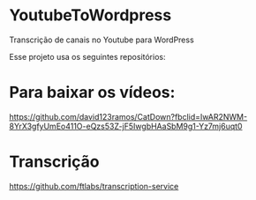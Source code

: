 # YoutubeToWordpress
Transcrição de canais no Youtube para WordPress


Esse projeto usa os seguintes repositórios:

# Para baixar os vídeos: 

https://github.com/david123ramos/CatDown?fbclid=IwAR2NWM-8YrX3gfyUmEo411O-eQzs53Z-jF5IwgbHAaSbM9g1-Yz7mj6uqt0

# Transcrição

https://github.com/ftlabs/transcription-service
